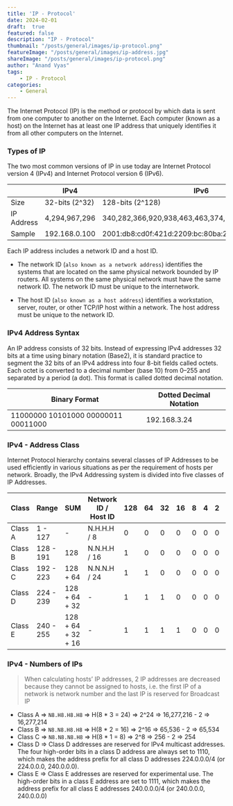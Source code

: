 ```yaml
---
title: 'IP - Protocol'
date: 2024-02-01
draft:  true   
featured: false  
description: "IP - Protocol"
thumbnail: "/posts/general/images/ip-protocol.png"
featureImage: "/posts/general/images/ip-address.jpg" 
shareImage: "/posts/general/images/ip-protocol.png"
author: "Anand Vyas"
tags:
    - IP - Protocol
categories:     
    - General
---
```


The Internet Protocol (IP) is the method or protocol by which data is sent from one computer to another on the Internet. Each computer (known as a host) on the Internet has at least one IP address that uniquely identifies it from all other computers on the Internet.

### Types of IP
The two most common versions of IP in use today are Internet Protocol version 4 (IPv4) and Internet Protocol version 6 (IPv6).

|	|IPv4|	IPv6|
|---|---|---|
|Size	|32-bits (2^32)|	128-bits (2^128)|
|IP Address|	4,294,967,296|	340,282,366,920,938,463,463,374,607,431,768,211,456|
|Sample|	192.168.0.100|	2001:db8:cd0f:421d:2209:bc:80ba:2095|

Each IP address includes a network ID and a host ID.

- The network ID (`also known as a network address`) identifies the systems that are located on the same physical network bounded by IP routers. All systems on the same physical network must have the same network ID. The network ID must be unique to the internetwork.

- The host ID (`also known as a host address`) identifies a workstation, server, router, or other TCP/IP host within a network. The host address must be unique to the network ID.

### IPv4 Address Syntax
An IP address consists of 32 bits. Instead of expressing IPv4 addresses 32 bits at a time using binary notation (Base2), it is standard practice to segment the 32 bits of an IPv4 address into four 8-bit fields called octets. Each octet is converted to a decimal number (base 10) from 0–255 and separated by a period (a dot). This format is called dotted decimal notation.

|Binary Format|	Dotted Decimal Notation|
|---|---|
|11000000 10101000 00000011 00011000|	192.168.3.24|

### IPv4 - Address Class
Internet Protocol hierarchy contains several classes of IP Addresses to be used efficiently in various situations as per the requirement of hosts per network. Broadly, the IPv4 Addressing system is divided into five classes of IP Addresses.

|Class	|Range	|SUM	|Network ID / Host ID	|128	|64	|32	|16	|8	|4	|2	|0|
|---|---|---|---|---|---|---|---|---|---|---|---|
|Class A	|1 - 127	|-	|N.H.H.H / 8	|0	|0	|0	|0	|0	|0	|0	|0|
|Class B	|128 - 191	|128	|N.N.H.H / 16	|1	|0	|0	|0	|0	|0	|0	|0|
|Class C	|192 - 223	|128 + 64	|N.N.N.H / 24	|1	|1	|0	|0	|0	|0	|0	|0|
|Class D	|224 - 239	|128 + 64 + 32	|-|	1	|1	|1	|0	|0	|0	|0	|0|
|Class E	|240 - 255	|128 + 64 + 32 + 16	|-|	1	|1	|1	|1	|0	|0	|0	|0|


### IPv4 - Numbers of IPs
> When calculating hosts’ IP addresses, 2 IP addresses are decreased because they cannot be assigned to hosts, i.e. the first IP of a network is network number and the last IP is reserved for Broadcast IP

- Class A => `N8.H8.H8.H8` => H(8 * 3 = 24) => 2^24 => 16,277,216 - 2 => 16,277,214
- Class B => `N8.N8.H8.H8` => H(8 * 2 = 16) => 2^16 => 65,536 - 2 => 65,534
- Class C => `N8.N8.N8.H8` => H(8 * 1 = 8) => 2^8 => 256 - 2 => 254
- Class D => Class D addresses are reserved for IPv4 multicast addresses. The four high-order bits in a class D address are always set to 1110, which makes the address prefix for all class D addresses 224.0.0.0/4 (or 224.0.0.0, 240.0.0.0).
- Class E => Class E addresses are reserved for experimental use. The high-order bits in a class E address are set to 1111, which makes the address prefix for all class E addresses 240.0.0.0/4 (or 240.0.0.0, 240.0.0.0)


